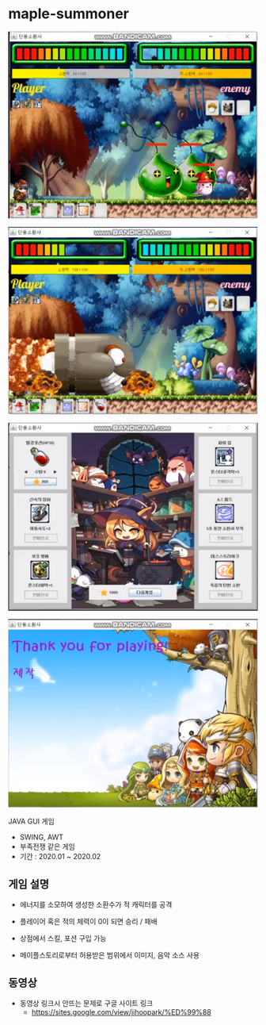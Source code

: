 # maple-summoner

![image-20211019205436368](README/image-20211019205436368.png)

![image-20211019205655298](README/image-20211019205655298.png)

![image-20211019205456188](README/image-20211019205456188.png)

![image-20211019205606162](README/image-20211019205606162.png)

JAVA GUI 게임

- SWING, AWT
- 부족전쟁 같은 게임 
- 기간 : 2020.01 ~ 2020.02

## 게임 설명

- 에너지를 소모하여 생성한 소환수가 적 캐릭터를 공격
- 플레이어 혹은 적의 체력이 0이 되면 승리 / 패배
- 상점에서 스킬, 포션 구입 가능

- 메이플스토리로부터 허용받은 범위에서 이미지, 음악 소스 사용

## 동영상

* 동영상 링크시 안뜨는 문제로 구글 사이트 링크
  * https://sites.google.com/view/jihoopark/%ED%99%88